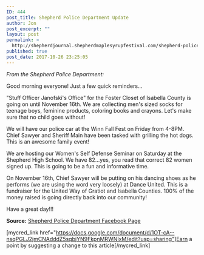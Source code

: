 ```yaml
---
ID: 444
post_title: Shepherd Police Department Update
author: Jon
post_excerpt: ""
layout: post
permalink: >
  http://shepherdjournal.shepherdmaplesyrupfestival.com/shepherd-police-department-update
published: true
post_date: 2017-10-26 23:25:05
---
```

<i>From the Shepherd Police Department:</i>

Good morning everyone! Just a few quick reminders...

"Stuff Officer Janofski's Office" for the Foster Closet of Isabella County is going on until November 16th. We are collecting men's sized socks for teenage boys, feminine products, coloring books and crayons. Let's make sure that no child goes without!

We will have our police car at the Winn Fall Fest on Friday from 4-8PM. Chief Sawyer and Sheriff Main have been tasked with grilling the hot dogs. This is an awesome family event!

We are hosting our Women's Self Defense Seminar on Saturday at the Shepherd High School. We have 82...yes, you read that correct 82 women signed up. This is going to be a fun and informative time.

On November 16th, Chief Sawyer will be putting on his dancing shoes as he performs (we are using the word very loosely) at Dance United. This is a fundraiser for the United Way of Gratiot and Isabella Counties. 100% of the money raised is going directly back into our community!

Have a great day!!!

<b>Source:</b> <a href="https://www.facebook.com/groups/tsjcommunity/permalink/1648044171933343/">Shepherd Police Department Facebook Page</a>

[mycred_link href="https://docs.google.com/document/d/1OT-cA--nsqPGLJ2jmCNAdddZ5sqbjYN9FkpnMRWNIxM/edit?usp=sharing"]Earn a point by suggesting a change to this article[/mycred_link]